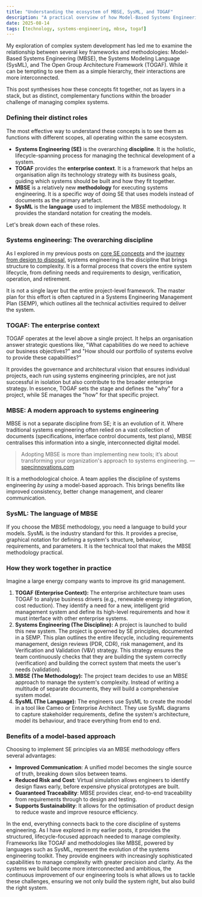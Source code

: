 ```yaml
---
title: "Understanding the ecosystem of MBSE, SysML, and TOGAF"
description: "A practical overview of how Model-Based Systems Engineering (MBSE), SysML, and TOGAF work together to manage complex system development."
date: 2025-08-14
tags: [technology, systems-engineering, mbse, togaf]
---
```


My exploration of complex system development has led me to examine the relationship between several key frameworks and methodologies: Model-Based Systems Engineering (MBSE), the Systems Modeling Language (SysML), and The Open Group Architecture Framework (TOGAF). While it can be tempting to see them as a simple hierarchy, their interactions are more interconnected.

This post synthesises how these concepts fit together, not as layers in a stack, but as distinct, complementary functions within the broader challenge of managing complex systems.

### Defining their distinct roles

The most effective way to understand these concepts is to see them as functions with different scopes, all operating within the same ecosystem.

*   **Systems Engineering (SE)** is the overarching **discipline**. It is the holistic, lifecycle-spanning process for managing the technical development of a system.
*   **TOGAF** provides the **enterprise context**. It is a framework that helps an organisation align its technology strategy with its business goals, guiding which systems should be built and how they fit together.
*   **MBSE** is a relatively new **methodology** for executing systems engineering. It is a specific *way* of doing SE that uses models instead of documents as the primary artefact.
*   **SysML** is the **language** used to implement the MBSE methodology. It provides the standard notation for creating the models.

Let's break down each of these roles.

### Systems engineering: The overarching discipline

As I explored in my previous posts on [core SE concepts](https://allarddewinter.net/blog/an-overview-of-systems-engineering-core-concepts/) and the [journey from design to disposal](https://allarddewinter.net/blog/a-deeper-dive-into-systems-engineering-from-design-to-disposal/), systems engineering is the discipline that brings structure to complexity. It is a formal process that covers the entire system lifecycle, from defining needs and requirements to design, verification, operation, and retirement.

It is not a single layer but the entire project-level framework. The master plan for this effort is often captured in a Systems Engineering Management Plan (SEMP), which outlines all the technical activities required to deliver the system.

### TOGAF: The enterprise context

TOGAF operates at the level above a single project. It helps an organisation answer strategic questions like, "What capabilities do we need to achieve our business objectives?" and "How should our portfolio of systems evolve to provide these capabilities?"

It provides the governance and architectural vision that ensures individual projects, each run using systems engineering principles, are not just successful in isolation but also contribute to the broader enterprise strategy. In essence, TOGAF sets the stage and defines the "why" for a project, while SE manages the "how" for that specific project.

### MBSE: A modern approach to systems engineering

MBSE is not a separate discipline from SE; it is an evolution of it. Where traditional systems engineering often relied on a vast collection of documents (specifications, interface control documents, test plans), MBSE centralises this information into a single, interconnected digital model.

> Adopting MBSE is more than implementing new tools; it’s about transforming your organization's approach to systems engineering.
> — [specinnovations.com](https://specinnovations.com/blog/how-to-get-your-organization-to-adopt-mbse)

It is a methodological choice. A team applies the discipline of systems engineering *by using* a model-based approach. This brings benefits like improved consistency, better change management, and clearer communication.

### SysML: The language of MBSE

If you choose the MBSE methodology, you need a language to build your models. SysML is the industry standard for this. It provides a precise, graphical notation for defining a system's structure, behaviour, requirements, and parameters. It is the technical tool that makes the MBSE methodology practical.

### How they work together in practice

Imagine a large energy company wants to improve its grid management.

1.  **TOGAF (Enterprise Context):** The enterprise architecture team uses TOGAF to analyse business drivers (e.g., renewable energy integration, cost reduction). They identify a need for a new, intelligent grid management system and define its high-level requirements and how it must interface with other enterprise systems.
2.  **Systems Engineering (The Discipline):** A project is launched to build this new system. The project is governed by SE principles, documented in a SEMP. This plan outlines the entire lifecycle, including requirements management, design reviews (PDR, CDR), risk management, and its Verification and Validation (V&V) strategy. This strategy ensures the team continuously checks that they are building the system correctly (verification) and building the correct system that meets the user's needs (validation).
3.  **MBSE (The Methodology):** The project team decides to use an MBSE approach to manage the system's complexity. Instead of writing a multitude of separate documents, they will build a comprehensive system model.
4.  **SysML (The Language):** The engineers use SysML to create the model in a tool like Cameo or Enterprise Architect. They use SysML diagrams to capture stakeholder requirements, define the system's architecture, model its behaviour, and trace everything from end to end.

### Benefits of a model-based approach

Choosing to implement SE principles via an MBSE methodology offers several advantages:

*   **Improved Communication**: A unified model becomes the single source of truth, breaking down silos between teams.
*   **Reduced Risk and Cost**: Virtual simulation allows engineers to identify design flaws early, before expensive physical prototypes are built.
*   **Guaranteed Traceability**: MBSE provides clear, end-to-end traceability from requirements through to design and testing.
*   **Supports Sustainability**: It allows for the optimisation of product design to reduce waste and improve resource efficiency.

In the end, everything connects back to the core discipline of systems engineering. As I have explored in my earlier posts, it provides the structured, lifecycle-focused approach needed to manage complexity. Frameworks like TOGAF and methodologies like MBSE, powered by languages such as SysML, represent the evolution of the systems engineering toolkit. They provide engineers with increasingly sophisticated capabilities to manage complexity with greater precision and clarity. As the systems we build become more interconnected and ambitious, the continuous improvement of our engineering tools is what allows us to tackle these challenges, ensuring we not only build the system right, but also build the right system.
